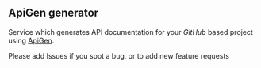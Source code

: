 ## ApiGen generator

Service which generates API documentation for your *GitHub* based project using <a href="http://apigen.org" rel="ext">ApiGen</a>.


Please add Issues if you spot a bug, or to add new feature requests
